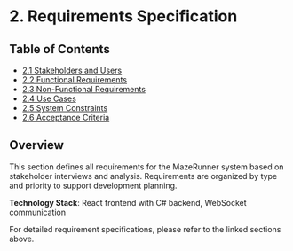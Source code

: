 # 2. Requirements Specification

## Table of Contents
- [2.1 Stakeholders and Users](requirements/stakeholders.md)
- [2.2 Functional Requirements](requirements/functional.md)
- [2.3 Non-Functional Requirements](requirements/non-functional.md)
- [2.4 Use Cases](requirements/use-cases.md)
- [2.5 System Constraints](requirements/constraints.md)
- [2.6 Acceptance Criteria](requirements/acceptance.md)

## Overview

This section defines all requirements for the MazeRunner system based on stakeholder interviews and analysis. Requirements are organized by type and priority to support development planning.

**Technology Stack**: React frontend with C# backend, WebSocket communication

For detailed requirement specifications, please refer to the linked sections above.